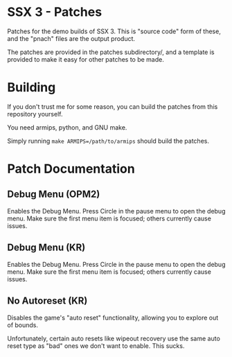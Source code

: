 # SSX 3 - Patches

Patches for the demo builds of SSX 3. This is "source code" form of these, and the "pnach" files are the output product.

The patches are provided in the patches subdirectory/, and a template is provided to make it easy for other patches to be made.

# Building

If you don't trust me for some reason, you can build the patches from this repository yourself.

You need armips, python, and GNU make.

Simply running `make ARMIPS=/path/to/armips` should build the patches.

# Patch Documentation

## Debug Menu (OPM2)

Enables the Debug Menu. Press Circle in the pause menu to open the debug menu. Make sure the first menu item is focused; others currently cause issues.

## Debug Menu (KR)

Enables the Debug Menu. Press Circle in the pause menu to open the debug menu. Make sure the first menu item is focused; others currently cause issues.

## No Autoreset (KR)

Disables the game's "auto reset" functionality, allowing you to explore out of bounds. 

Unfortunately, certain auto resets like wipeout recovery use the same auto reset type as "bad" ones we don't want to enable. This sucks.

